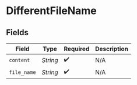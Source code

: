 # DifferentFileName


## Fields

| Field              | Type               | Required           | Description        |
| ------------------ | ------------------ | ------------------ | ------------------ |
| `content`          | *String*           | :heavy_check_mark: | N/A                |
| `file_name`        | *String*           | :heavy_check_mark: | N/A                |